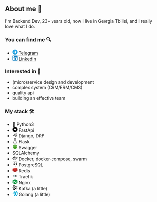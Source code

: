 ## About me 👋
I'm Backend Dev, 23+ years old, now I live in Georgia Tbilisi, and I really love what I do.


### You can find me 🔍
 - [<img alt="Telegram icon" height="16" src="/icons/telegram.png" width="16"/> Telegram](https://t.![img.png](img.png)me/kuper73)
 - [<img alt="LinkedIn icon" height="16" src="/icons/linkedin.png" width="16"/> LinkedIn](https://www.linkedin.com/in/malikov73)


### Interested in 🌚
 - (micro)service design and development
 - complex system (CRM/ERM/CMS)
 - quality api
 - building an effective team


### My stack 🛠
 - 🐍 Python3 
 - <img alt="FastApi icon" height="16" src="/icons/fastapi.svg" width="16"/> FastApi 
 - <img alt="FastApi icon" height="16" src="/icons/django.png" width="16"/> Django, DRF 
 - <img alt="FastApi icon" height="16" src="/icons/flask.png" width="16"/> Flask
 - <img alt="FastApi icon" height="16" src="/icons/swagger.svg" width="16"/> Swagger 
 - SQLAlchemy 
 - <img alt="FastApi icon" height="16" src="/icons/docker.png" width="16"/> Docker, docker-compose, swarm
 - <img alt="FastApi icon" height="16" src="/icons/postgresql.png" width="16"/> PostgreSQL
 - <img alt="FastApi icon" height="16" src="/icons/redis.png" width="16"/> Redis 
 - <img alt="FastApi icon" height="16" src="/icons/traefiki.svg" width="16"/> Traefik
 - <img alt="FastApi icon" height="16" src="/icons/nginx.svg" width="16"/> Nginx
 - <img alt="FastApi icon" height="16" src="/icons/kafka.svg" width="16"/> Kafka (a little)
 - <img alt="FastApi icon" height="16" src="/icons/golang.svg" width="16"/> Golang (a little)
